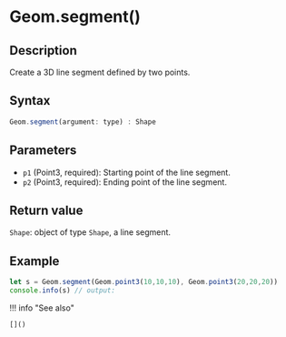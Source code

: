 # Geom.segment()

## Description
Create a 3D line segment defined by two points.

## Syntax
```javascript
Geom.segment(argument: type) : Shape
```

## Parameters
- `p1` (Point3, required): Starting point of the line segment.
- `p2` (Point3, required): Ending point of the line segment.

## Return value
`Shape`: object of type `Shape`, a line segment.

## Example
```javascript linenums="1"
let s = Geom.segment(Geom.point3(10,10,10), Geom.point3(20,20,20))
console.info(s) // output:
```

!!! info "See also"

    []()
